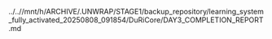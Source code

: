 ../..//mnt/h/ARCHIVE/.UNWRAP/STAGE1/backup_repository/learning_system_fully_activated_20250808_091854/DuRiCore/DAY3_COMPLETION_REPORT.md
